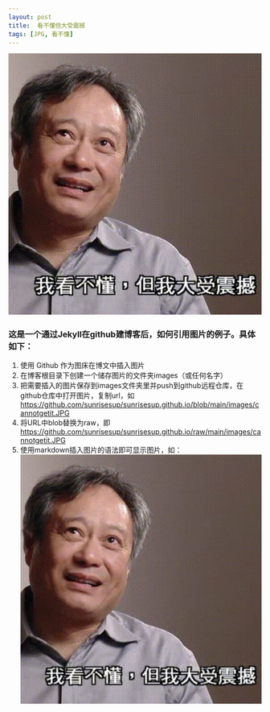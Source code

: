 ```yaml
---
layout: post
title:  看不懂但大受震撼
tags: [JPG, 看不懂]
---
```


![img](https://github.com/sunrisesup/sunrisesup.github.io/raw/main/images/cannotgetit.JPG)

### 这是一个通过Jekyll在github建博客后，如何引用图片的例子。具体如下：
1. 使用 Github 作为图床在博文中插入图片
2. 在博客根目录下创建一个储存图片的文件夹images（或任何名字）
3. 把需要插入的图片保存到images文件夹里并push到github远程仓库，在github仓库中打开图片，复制url，如 https://github.com/sunrisesup/sunrisesup.github.io/blob/main/images/cannotgetit.JPG
4. 将URL中blob替换为raw，即 https://github.com/sunrisesup/sunrisesup.github.io/raw/main/images/cannotgetit.JPG
5. 使用markdown插入图片的语法即可显示图片，如：
<code>![img](https://github.com/sunrisesup/sunrisesup.github.io/raw/main/images/cannotgetit.JPG)</code>